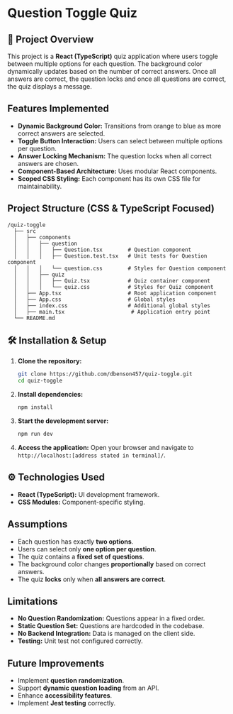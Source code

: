# Question Toggle Quiz

## 📌 Project Overview

This project is a **React (TypeScript)** quiz application where users toggle between multiple options for each question. The background color dynamically updates based on the number of correct answers. Once all answers are correct, the question locks and once all questions are correct, the quiz displays a message.

##  Features Implemented

- **Dynamic Background Color:** Transitions from orange to blue as more correct answers are selected.
- **Toggle Button Interaction:** Users can select between multiple options per question.
- **Answer Locking Mechanism:** The question locks when all correct answers are chosen.
- **Component-Based Architecture:** Uses modular React components.
- **Scoped CSS Styling:** Each component has its own CSS file for maintainability.

## Project Structure (CSS & TypeScript Focused)

```
/quiz-toggle
  ├── src
  │   ├── components
  │   │   ├── question
  │   │   │   ├── Question.tsx        # Question component
  │   │   │   ├── Question.test.tsx   # Unit tests for Question component
  │   │   │   └── question.css        # Styles for Question component
  │   │   ├── quiz
  │   │   │   ├── Quiz.tsx            # Quiz container component
  │   │   │   └── quiz.css            # Styles for Quiz component
  │   ├── App.tsx                     # Root application component
  │   ├── App.css                     # Global styles
  │   ├── index.css                   # Additional global styles
  │   ├── main.tsx                     # Application entry point
  └── README.md
```

## 🛠️ Installation & Setup

1. **Clone the repository:**

   ```bash
   git clone https://github.com/dbenson457/quiz-toggle.git
   cd quiz-toggle
   ```

2. **Install dependencies:**

   ```bash
   npm install
   ```

3. **Start the development server:**

   ```bash
   npm run dev
   ```

4. **Access the application:** Open your browser and navigate to `http://localhost:[address stated in terminal]/`.

## ⚙️ Technologies Used

- **React (TypeScript):** UI development framework.
- **CSS Modules:** Component-specific styling.

## Assumptions

- Each question has exactly **two options**.
- Users can select only **one option per question**.
- The quiz contains a **fixed set of questions**.
- The background color changes **proportionally** based on correct answers.
- The quiz **locks** only when **all answers are correct**.

## Limitations

- **No Question Randomization:** Questions appear in a fixed order.
- **Static Question Set:** Questions are hardcoded in the codebase.
- **No Backend Integration:** Data is managed on the client side.
- **Testing:** Unit test not configured correctly.

## Future Improvements

- Implement **question randomization**.
- Support **dynamic question loading** from an API.
- Enhance **accessibility features**.
- Implement **Jest testing** correctly.